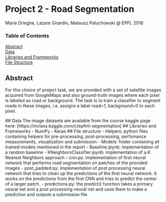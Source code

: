 # Project 2 - Road Segmentation

Marie Drieghe, Lazare Girardin, Mateusz Paluchowski @ EPFL 2016

### Table of Contents  
[Abstract](#Abstract)    
[Data](#Data)    
[Libraries and Frameworks](#Frameworks)   
[File Structure](#Structure)  
<a name="Abstract"/>
## Abstract
For this choice of project task, we are provided with a set of satellite images acquired from GoogleMaps and also ground-truth images where each pixel is labeled as road or background.
The task is to train a classifier to segment roads in these images, i.e. assigns a label road=1, background=0 to each pixel.

<a name="Data"/>
## Data
The image datasets are available from the course kaggle page here:
[https://inclass.kaggle.com/c/epfml-segmentation]

<a name="Frameworks"/>
## Libraries and Frameworks
- NumPy
- Keras

<a name="Structure"/>
## File structure
- Helpers: python files containing helpers for pre-processing, post-processing, perfomance measurements, visualization and submission
- Models: folder containing all trained models mentioned in the report
- Baseline.ipynb: implementation of a random baseline
- KNeighborsClassifier.ipynb: implementation of a K Nearest Neighbors approach
- cnn.py: implementation of first neural network that performs road segmentation on patches of the provided images
- post_padded.py: implementation of post processing neural network that tries to clean up the predictions of the first neural network. It works on the predictions from the first CNN and tries to predict the center of a larger patch.
- predictions.py: the predict() function takes a primary neural net and a post processing neural net and uses them to make a prediction and outputs a submission file.
